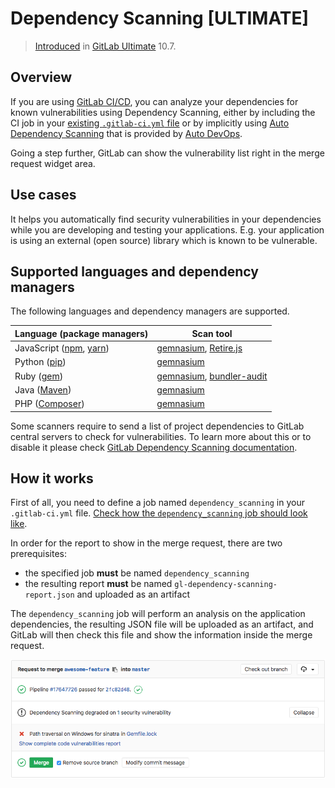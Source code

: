 # Dependency Scanning **[ULTIMATE]**

> [Introduced][ee-5105] in [GitLab Ultimate][ee] 10.7.

## Overview

If you are using [GitLab CI/CD][ci], you can analyze your dependencies for known
vulnerabilities using Dependency Scanning, either by
including the CI job in your [existing `.gitlab-ci.yml` file][cc-docs] or
by implicitly using [Auto Dependency Scanning](../../../topics/autodevops/index.md#auto-dependency-scanning)
that is provided by [Auto DevOps](../../../topics/autodevops/index.md).

Going a step further, GitLab can show the vulnerability list right in the merge
request widget area.

## Use cases

It helps you automatically find security vulnerabilities in your dependencies
while you are developing and testing your applications. E.g. your application
is using an external (open source) library which is known to be vulnerable.

## Supported languages and dependency managers

The following languages and dependency managers are supported.

| Language (package managers)                                                 | Scan tool                                                                                                                         |
|-----------------------------------------------------------------------------|-----------------------------------------------------------------------------------------------------------------------------------|
| JavaScript ([npm](https://www.npmjs.com/), [yarn](https://yarnpkg.com/en/)) | [gemnasium](https://gitlab.com/gitlab-org/security-products/gemnasium/general), [Retire.js](https://retirejs.github.io/retire.js)         |
| Python ([pip](https://pip.pypa.io/en/stable/))                              | [gemnasium](https://gitlab.com/gitlab-org/security-products/gemnasium/general)                                                            |
| Ruby ([gem](https://rubygems.org/))                                         | [gemnasium](https://gitlab.com/gitlab-org/security-products/gemnasium/general), [bundler-audit](https://github.com/rubysec/bundler-audit) |
| Java ([Maven](https://maven.apache.org/))                                   | [gemnasium](https://gitlab.com/gitlab-org/security-products/gemnasium/general)                                                            |
| PHP ([Composer](https://getcomposer.org/))                                  | [gemnasium](https://gitlab.com/gitlab-org/security-products/gemnasium/general)                                                            |

Some scanners require to send a list of project dependencies to GitLab central servers to check for vulnerabilities. To learn more about this or to disable it please
check [GitLab Dependency Scanning documentation](https://gitlab.com/gitlab-org/security-products/dependency-scanning#remote-checks).

## How it works

First of all, you need to define a job named `dependency_scanning` in your
`.gitlab-ci.yml` file. [Check how the `dependency_scanning` job should look like][cc-docs].

In order for the report to show in the merge request, there are two
prerequisites:

- the specified job **must** be named `dependency_scanning`
- the resulting report **must** be named `gl-dependency-scanning-report.json`
  and uploaded as an artifact

The `dependency_scanning` job will perform an analysis on the application
dependencies, the resulting JSON file will be uploaded as an artifact, and
GitLab will then check this file and show the information inside the merge
request.

![Dependency Scanning Widget](img/dependency_scanning.png)

[ee-4682]: https://gitlab.com/gitlab-org/gitlab-ee/issues/4682
[ee-5105]: https://gitlab.com/gitlab-org/gitlab-ee/issues/5105
[ee]: https://about.gitlab.com/products/
[ci]: ../../../ci/README.md
[cc-docs]: ../../../ci/examples/dependency_scanning.md
